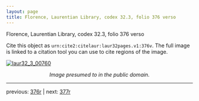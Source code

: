 ```yaml
---
layout: page
title: Florence, Laurentian Library, codex 32.3, folio 376 verso
---
```


Florence, Laurentian Library, codex 32.3, folio 376 verso

Cite this object as `urn:cite2:citelaur:laur32pages.v1:376v`.  The full image is linked to a citation tool you can use to cite regions of the image.

[![laur32_3_00760](http://www.homermultitext.org/iipsrv?IIIF=/project/homer/pyramidal/deepzoom/citelaur/laur32imgs/v1/laur32_3_00760.tif/full/800,/0/default.jpg)](http://www.homermultitext.org/ict2/?urn=urn:cite2:citelaur:laur32imgs.v1:laur32_3_00760) 

<p style="text-align: center; font-style: italic;">Image presumed to in the public domain.</p>

---

previous: [376r](../376r/) | next: [377r](../377r/)